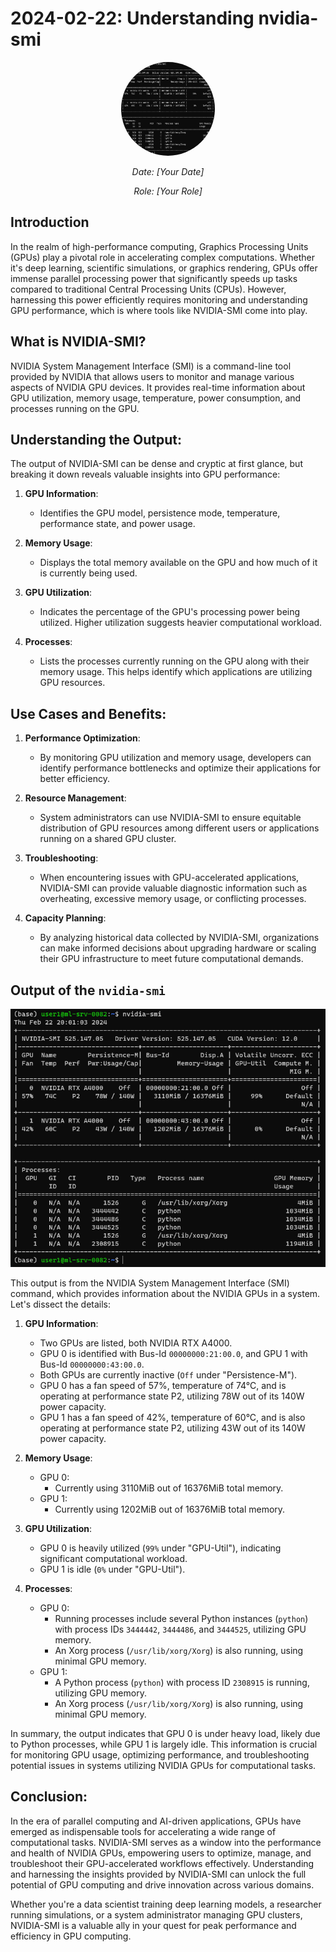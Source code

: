 # 2024-02-22: Understanding nvidia-smi
<div style="text-align:center;">
  <img src="./img/nvidia-smi.png" style="border-radius: 50%; width: 150px; height: 150px;" alt="Writer Image">
  <p style="font-style: italic;">Date: [Your Date]</p>
  <p style="font-style: italic;">Role: [Your Role]</p>
</div>


## Introduction

In the realm of high-performance computing, Graphics Processing Units (GPUs) play a pivotal role in accelerating complex computations. Whether it's deep learning, scientific simulations, or graphics rendering, GPUs offer immense parallel processing power that significantly speeds up tasks compared to traditional Central Processing Units (CPUs). However, harnessing this power efficiently requires monitoring and understanding GPU performance, which is where tools like NVIDIA-SMI come into play.

## What is NVIDIA-SMI?

NVIDIA System Management Interface (SMI) is a command-line tool provided by NVIDIA that allows users to monitor and manage various aspects of NVIDIA GPU devices. It provides real-time information about GPU utilization, memory usage, temperature, power consumption, and processes running on the GPU.

## Understanding the Output:

The output of NVIDIA-SMI can be dense and cryptic at first glance, but breaking it down reveals valuable insights into GPU performance:

1. **GPU Information**:
   - Identifies the GPU model, persistence mode, temperature, performance state, and power usage.

2. **Memory Usage**:
   - Displays the total memory available on the GPU and how much of it is currently being used.

3. **GPU Utilization**:
   - Indicates the percentage of the GPU's processing power being utilized. Higher utilization suggests heavier computational workload.

4. **Processes**:
   - Lists the processes currently running on the GPU along with their memory usage. This helps identify which applications are utilizing GPU resources.

## Use Cases and Benefits:

1. **Performance Optimization**:
   - By monitoring GPU utilization and memory usage, developers can identify performance bottlenecks and optimize their applications for better efficiency.

2. **Resource Management**:
   - System administrators can use NVIDIA-SMI to ensure equitable distribution of GPU resources among different users or applications running on a shared GPU cluster.

3. **Troubleshooting**:
   - When encountering issues with GPU-accelerated applications, NVIDIA-SMI can provide valuable diagnostic information such as overheating, excessive memory usage, or conflicting processes.

4. **Capacity Planning**:
   - By analyzing historical data collected by NVIDIA-SMI, organizations can make informed decisions about upgrading hardware or scaling their GPU infrastructure to meet future computational demands.

## Output of the `nvidia-smi`
![AI and Machine Learning](img/nvidia-smi.png)

This output is from the NVIDIA System Management Interface (SMI) command, which provides information about the NVIDIA GPUs in a system. Let's dissect the details:

1. **GPU Information**:
   - Two GPUs are listed, both NVIDIA RTX A4000.
   - GPU 0 is identified with Bus-Id `00000000:21:00.0`, and GPU 1 with Bus-Id `00000000:43:00.0`.
   - Both GPUs are currently inactive (`Off` under "Persistence-M").
   - GPU 0 has a fan speed of 57%, temperature of 74°C, and is operating at performance state P2, utilizing 78W out of its 140W power capacity.
   - GPU 1 has a fan speed of 42%, temperature of 60°C, and is also operating at performance state P2, utilizing 43W out of its 140W power capacity.

2. **Memory Usage**:
   - GPU 0:
     - Currently using 3110MiB out of 16376MiB total memory.
   - GPU 1:
     - Currently using 1202MiB out of 16376MiB total memory.

3. **GPU Utilization**:
   - GPU 0 is heavily utilized (`99%` under "GPU-Util"), indicating significant computational workload.
   - GPU 1 is idle (`0%` under "GPU-Util").

4. **Processes**:
   - GPU 0:
     - Running processes include several Python instances (`python`) with process IDs `3444442`, `3444486`, and `3444525`, utilizing GPU memory.
     - An Xorg process (`/usr/lib/xorg/Xorg`) is also running, using minimal GPU memory.
   - GPU 1:
     - A Python process (`python`) with process ID `2308915` is running, utilizing GPU memory.
     - An Xorg process (`/usr/lib/xorg/Xorg`) is also running, using minimal GPU memory.

In summary, the output indicates that GPU 0 is under heavy load, likely due to Python processes, while GPU 1 is largely idle. This information is crucial for monitoring GPU usage, optimizing performance, and troubleshooting potential issues in systems utilizing NVIDIA GPUs for computational tasks.


## Conclusion:

In the era of parallel computing and AI-driven applications, GPUs have emerged as indispensable tools for accelerating a wide range of computational tasks. NVIDIA-SMI serves as a window into the performance and health of NVIDIA GPUs, empowering users to optimize, manage, and troubleshoot their GPU-accelerated workflows effectively. Understanding and harnessing the insights provided by NVIDIA-SMI can unlock the full potential of GPU computing and drive innovation across various domains.

Whether you're a data scientist training deep learning models, a researcher running simulations, or a system administrator managing GPU clusters, NVIDIA-SMI is a valuable ally in your quest for peak performance and efficiency in GPU computing.

